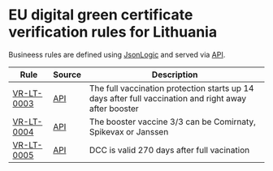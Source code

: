 # EU digital green certificate verification rules for Lithuania

Busineess rules are defined using [JsonLogic](https://jsonlogic.com) and served via [API](https://dgca-businessrule-service-test.ezdrav.si/rules/LT).

| Rule | Source | Description |
| ---- | ------ | ----------- |
| [VR-LT-0003](VR-LT-0003.json) | [API](https://dgca-businessrule-service-test.ezdrav.si/rules/LT/ee8f4b5e2bf7b234cbe77d79139ca40e56d2a6b5b9411aaa835489aa7038133f) | The full vaccination protection starts up 14 days after full vaccination and right away after booster |
| [VR-LT-0004](VR-LT-0004.json) | [API](https://dgca-businessrule-service-test.ezdrav.si/rules/LT/68523a476b37690f1f0ce9fea300b55a8bd097cb32af117c7064d4c543102352) | The booster vaccine 3/3 can be Comirnaty, Spikevax or Janssen |
| [VR-LT-0005](VR-LT-0005.json) | [API](https://dgca-businessrule-service-test.ezdrav.si/rules/LT/31a08c654f9f3fa4c4e098ea27884deb08db8e0e86d78a4ea57dbfed79a53bbc) | DCC is valid 270 days after full vacination |
